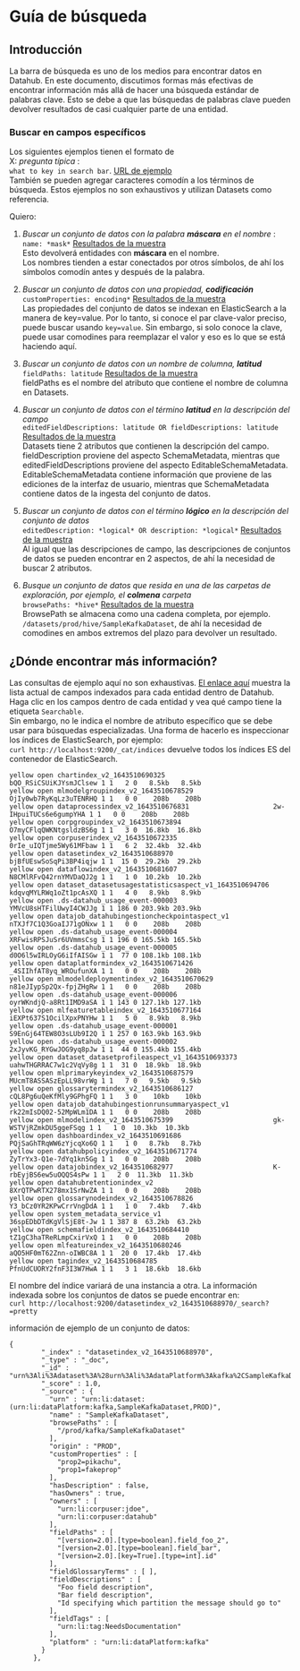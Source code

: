 # Guía de búsqueda

## Introducción

La barra de búsqueda es uno de los medios para encontrar datos en Datahub. En este documento, discutimos formas más efectivas de encontrar información más allá de hacer una búsqueda estándar de palabras clave. Esto se debe a que las búsquedas de palabras clave pueden devolver resultados de casi cualquier parte de una entidad.

### Buscar en campos específicos

Los siguientes ejemplos tienen el formato de\
X: *pregunta típica* :\
`what to key in search bar`.  [URL de ejemplo](https://example.com)\
También se pueden agregar caracteres comodín a los términos de búsqueda. Estos ejemplos no son exhaustivos y utilizan Datasets como referencia.

Quiero:

1.  *Buscar un conjunto de datos con la palabra **máscara** en el nombre* :\
    `name: *mask*` [Resultados de la muestra](https://demo.datahubproject.io/search?page=1\&query=name%3A%20%2Amask%2A)\
    Esto devolverá entidades con **máscara** en el nombre.\
    Los nombres tienden a estar conectados por otros símbolos, de ahí los símbolos comodín antes y después de la palabra.

2.  *Buscar un conjunto de datos con una propiedad, **codificación***\
    `customProperties: encoding*` [Resultados de la muestra](https://demo.datahubproject.io/search?page=1\&query=customProperties%3A%20encoding%2A)\
    Las propiedades del conjunto de datos se indexan en ElasticSearch a la manera de key=value. Por lo tanto, si conoce el par clave-valor preciso, puede buscar usando `key=value`. Sin embargo, si solo conoce la clave, puede usar comodines para reemplazar el valor y eso es lo que se está haciendo aquí.

3.  *Buscar un conjunto de datos con un nombre de columna, **latitud***\
    `fieldPaths: latitude` [Resultados de la muestra](https://demo.datahubproject.io/search?page=1\&query=fieldPaths%3A%20latitude)\
    fieldPaths es el nombre del atributo que contiene el nombre de columna en Datasets.

4.  *Buscar un conjunto de datos con el término **latitud** en la descripción del campo*\
    `editedFieldDescriptions: latitude OR fieldDescriptions: latitude`  [Resultados de la muestra](https://demo.datahubproject.io/search?page=1\&query=editedFieldDescriptions%3A%20latitude%20OR%20fieldDescriptions%3A%20latitude)\
    Datasets tiene 2 atributos que contienen la descripción del campo. fieldDescription proviene del aspecto SchemaMetadata, mientras que editedFieldDescriptions proviene del aspecto EditableSchemaMetadata. EditableSchemaMetadata contiene información que proviene de las ediciones de la interfaz de usuario, mientras que SchemaMetadata contiene datos de la ingesta del conjunto de datos.

5.  *Buscar un conjunto de datos con el término **lógico** en la descripción del conjunto de datos*\
    `editedDescription: *logical* OR description: *logical*` [Resultados de la muestra](https://demo.datahubproject.io/search?page=1\&query=editedDescription%3A%20%2Alogical%2A%20OR%20description%3A%20%2Alogical%2A)\
    Al igual que las descripciones de campo, las descripciones de conjuntos de datos se pueden encontrar en 2 aspectos, de ahí la necesidad de buscar 2 atributos.

6.  *Busque un conjunto de datos que resida en una de las carpetas de exploración, por ejemplo, el **colmena** carpeta*\
    `browsePaths: *hive*` [Resultados de la muestra](https://demo.datahubproject.io/search?page=1\&query=browsePaths%3A%20%2Ahive%2A)\
    BrowsePath se almacena como una cadena completa, por ejemplo. `/datasets/prod/hive/SampleKafkaDataset`, de ahí la necesidad de comodines en ambos extremos del plazo para devolver un resultado.

## ¿Dónde encontrar más información?

Las consultas de ejemplo aquí no son exhaustivas. [El enlace aquí](https://demo.datahubproject.io/tag/urn:li:tag:Searchable) muestra la lista actual de campos indexados para cada entidad dentro de Datahub. Haga clic en los campos dentro de cada entidad y vea qué campo tiene la etiqueta `Searchable`.\
Sin embargo, no le indica el nombre de atributo específico que se debe usar para búsquedas especializadas. Una forma de hacerlo es inspeccionar los índices de ElasticSearch, por ejemplo:\
`curl http://localhost:9200/_cat/indices` devuelve todos los índices ES del contenedor de ElasticSearch.

    yellow open chartindex_v2_1643510690325                           bQO_RSiCSUiKJYsmJClsew 1 1   2 0   8.5kb   8.5kb
    yellow open mlmodelgroupindex_v2_1643510678529                    OjIy0wb7RyKqLz3uTENRHQ 1 1   0 0    208b    208b
    yellow open dataprocessindex_v2_1643510676831                     2w-IHpuiTUCs6e6gumpYHA 1 1   0 0    208b    208b
    yellow open corpgroupindex_v2_1643510673894                       O7myCFlqQWKNtgsldzBS6g 1 1   3 0  16.8kb  16.8kb
    yellow open corpuserindex_v2_1643510672335                        0rIe_uIQTjme5Wy61MFbaw 1 1   6 2  32.4kb  32.4kb
    yellow open datasetindex_v2_1643510688970                         bjBfUEswSoSqPi3BP4iqjw 1 1  15 0  29.2kb  29.2kb
    yellow open dataflowindex_v2_1643510681607                        N8CMlRFvQ42rnYMVDaQJ2g 1 1   1 0  10.2kb  10.2kb
    yellow open dataset_datasetusagestatisticsaspect_v1_1643510694706 kdqvqMYLRWq1oZt1pcAsXQ 1 1   4 0   8.9kb   8.9kb
    yellow open .ds-datahub_usage_event-000003                        YMVcU8sHTFilUwyI4CWJJg 1 1 186 0 203.9kb 203.9kb
    yellow open datajob_datahubingestioncheckpointaspect_v1           nTXJf7C1Q3GoaIJ71gONxw 1 1   0 0    208b    208b
    yellow open .ds-datahub_usage_event-000004                        XRFwisRPSJuSr6UVmmsCsg 1 1 196 0 165.5kb 165.5kb
    yellow open .ds-datahub_usage_event-000005                        d0O6l5wIRLOyG6iIfAISGw 1 1  77 0 108.1kb 108.1kb
    yellow open dataplatformindex_v2_1643510671426                    _4SIIhfAT8yq_WROufunXA 1 1   0 0    208b    208b
    yellow open mlmodeldeploymentindex_v2_1643510670629               n81eJIypSp2Qx-fpjZHgRw 1 1   0 0    208b    208b
    yellow open .ds-datahub_usage_event-000006                        oyrWKndjQ-a8Rt1IMD9aSA 1 1 143 0 127.1kb 127.1kb
    yellow open mlfeaturetableindex_v2_1643510677164                  iEXPt637S1OcilXpxPNYHw 1 1   5 0   8.9kb   8.9kb
    yellow open .ds-datahub_usage_event-000001                        S9EnGj64TEW8O3sLUb9I2Q 1 1 257 0 163.9kb 163.9kb
    yellow open .ds-datahub_usage_event-000002                        2xJyvKG_RYGwJOG9yq8pJw 1 1  44 0 155.4kb 155.4kb
    yellow open dataset_datasetprofileaspect_v1_1643510693373         uahwTHGRRAC7w1c2VqVy8g 1 1  31 0  18.9kb  18.9kb
    yellow open mlprimarykeyindex_v2_1643510687579                    MUcmT8ASSASzEpLL98vrWg 1 1   7 0   9.5kb   9.5kb
    yellow open glossarytermindex_v2_1643510686127                    cQL8Pg6uQeKfMly9GPhgFQ 1 1   3 0    10kb    10kb
    yellow open datajob_datahubingestionrunsummaryaspect_v1           rk22mIsDQ02-52MpWLm1DA 1 1   0 0    208b    208b
    yellow open mlmodelindex_v2_1643510675399                         gk-WSTVjRZmkDU5ggeFSqg 1 1   1 0  10.3kb  10.3kb
    yellow open dashboardindex_v2_1643510691686                       PQjSaGhTRqWW6zYjcqXo6Q 1 1   1 0   8.7kb   8.7kb
    yellow open datahubpolicyindex_v2_1643510671774                   ZyTrYx3-Q1e-7dYq1kn5Gg 1 1   0 0    208b    208b
    yellow open datajobindex_v2_1643510682977                         K-rbEyjBS6ew5uOQQS4sPw 1 1   2 0  11.3kb  11.3kb
    yellow open datahubretentionindex_v2                              8XrQTPwRTX278mx1SrNwZA 1 1   0 0    208b    208b
    yellow open glossarynodeindex_v2_1643510678826                    Y3_bCz0YR2KPwCrrVngDdA 1 1   1 0   7.4kb   7.4kb
    yellow open system_metadata_service_v1                            36spEDbDTdKgVlSjE8t-Jw 1 1 387 8  63.2kb  63.2kb
    yellow open schemafieldindex_v2_1643510684410                     tZ1gC3haTReRLmpCxirVxQ 1 1   0 0    208b    208b
    yellow open mlfeatureindex_v2_1643510680246                       aQO5HF0mT62Znn-oIWBC8A 1 1  20 0  17.4kb  17.4kb
    yellow open tagindex_v2_1643510684785                             PfnUdCUORY2fnF3I3W7HwA 1 1   3 1  18.6kb  18.6kb

El nombre del índice variará de una instancia a otra. La información indexada sobre los conjuntos de datos se puede encontrar en:\
`curl http://localhost:9200/datasetindex_v2_1643510688970/_search?=pretty`

información de ejemplo de un conjunto de datos:

    {
            "_index" : "datasetindex_v2_1643510688970",
            "_type" : "_doc",
            "_id" : "urn%3Ali%3Adataset%3A%28urn%3Ali%3AdataPlatform%3Akafka%2CSampleKafkaDataset%2CPROD%29",
            "_score" : 1.0,
            "_source" : {
              "urn" : "urn:li:dataset:(urn:li:dataPlatform:kafka,SampleKafkaDataset,PROD)",
              "name" : "SampleKafkaDataset",
              "browsePaths" : [
                "/prod/kafka/SampleKafkaDataset"
              ],
              "origin" : "PROD",
              "customProperties" : [
                "prop2=pikachu",
                "prop1=fakeprop"
              ],
              "hasDescription" : false,
              "hasOwners" : true,
              "owners" : [
                "urn:li:corpuser:jdoe",
                "urn:li:corpuser:datahub"
              ],
              "fieldPaths" : [
                "[version=2.0].[type=boolean].field_foo_2",
                "[version=2.0].[type=boolean].field_bar",
                "[version=2.0].[key=True].[type=int].id"
              ],
              "fieldGlossaryTerms" : [ ],
              "fieldDescriptions" : [
                "Foo field description",
                "Bar field description",
                "Id specifying which partition the message should go to"
              ],
              "fieldTags" : [
                "urn:li:tag:NeedsDocumentation"
              ],
              "platform" : "urn:li:dataPlatform:kafka"
            }
          },
